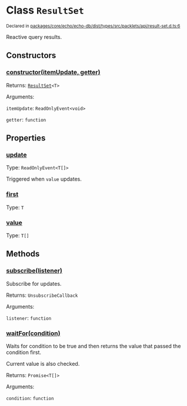 # Class `ResultSet`
<sub>Declared in [packages/core/echo/echo-db/dist/types/src/packlets/api/result-set.d.ts:6]()</sub>


Reactive query results.


## Constructors
### [constructor(itemUpdate, getter)]()



Returns: <code>[ResultSet](/api/@dxos/client/classes/ResultSet)&lt;T&gt;</code>

Arguments: 

`itemUpdate`: <code>ReadOnlyEvent&lt;void&gt;</code>

`getter`: <code>function</code>


## Properties
### [update]()
Type: <code>ReadOnlyEvent&lt;T[]&gt;</code>

Triggered when  `value`  updates.

### [first]()
Type: <code>T</code>

### [value]()
Type: <code>T[]</code>


## Methods
### [subscribe(listener)]()



Subscribe for updates.


Returns: <code>UnsubscribeCallback</code>

Arguments: 

`listener`: <code>function</code>

### [waitFor(condition)]()



Waits for condition to be true and then returns the value that passed the condition first.

Current value is also checked.


Returns: <code>Promise&lt;T[]&gt;</code>

Arguments: 

`condition`: <code>function</code>
